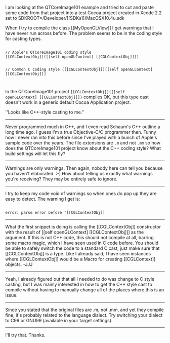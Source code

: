 I am looking at the QTCoreImage101 example and tried to cut and paste some code from that project into a test Cocoa project created in Xcode 2.2 set to SDKROOT=/Developer/[[SDKs]]/MacOSX10.4u.sdk

When I try to compile the class [[MyOpenGLView]] I get warnings that I have never run across before. The problem seems to be in the coding style for casting types.

<code>
// Apple's QTCoreImage101 coding style
[[CGLContextObj]]([[self openGLContext] [[CGLContextObj]]])

// Common C coding style
([[CGLContextObj]])[[self openGLContext] [[CGLContextObj]]]

</code> 

In the QTCoreImage101 project <code>[[CGLContextObj]]([[self openGLContext] [[CGLContextObj]]])</code> compiles OK, but this type cast doesn't work in a generic default Cocoa Application project.

''Looks like C++-style casting to me.''

----

Never programmed much in C++, and I even read Schaum's C++ outline a long time ago. I guess I'm a true Objective-C/C programmer then. Funny how I never ran into this before since I've played with a bunch of Apple's sample code over the years. The file extensions are <code>.m</code> and not <code>.mm</code> so how does the QTCoreImage101 project know about the C++ coding style? What build settings will let this fly?

----

Warnings are only warnings. Then again, nobody here can tell you because you haven't elaborated. :-) How about telling us exactly what warnings you're receiving? They may be entirely safe to ignore.

----

I try to keep my code void of warnings so when ones do pop up they are easy to detect. The warning I get is:

<code>
error: parse error before '[[CGLContextObj]]'
</code>

----
What the first snippet is doing is calling the [[CGLContextObj]] constructor with the result of [[self openGLContext] [[CGLContextObj]]] as the argument. If this is not C++ code, this should not compile at all, barring some macro magic, which I have seen used in C code before. You should be able to safely switch the code to a standard C cast, just make sure that [[CGLContextObj]] is a type. Like I already said, I have seen instances where [[CGLContextObj]] would be a Macro for creating [[CGLContext]] objects. -JJJ

----

Yeah, I already figured out that all I needed to do was change to C style casting, but I was mainly interested in how to get the C++ style cast to compile without having to manually change all of the places where this is an issue.

----

Since you stated that the original files are .m, not .mm, and yet they compile fine, it's probably related to the language dialect. Try switching your dialect to C99 or GNU99 (available in your target settings).

----

I'll try that. Thanks.